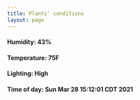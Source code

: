 ```yaml
---
title: Plants' conditions
layout: page
---
```



#### Humidity: 43%
#### Temperature: 75F
#### Lighting: High
#### Time of day: Sun Mar 28 15:12:01 CDT 2021
